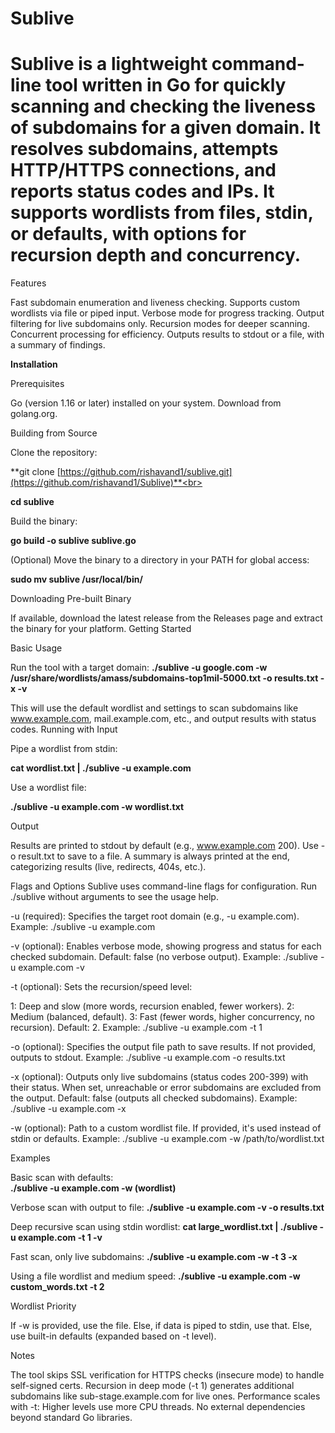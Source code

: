 # Sublive
# Sublive is a lightweight command-line tool written in Go for quickly scanning and checking the liveness of subdomains for a given domain. It resolves subdomains, attempts HTTP/HTTPS connections, and reports status codes and IPs. It supports wordlists from files, stdin, or defaults, with options for recursion depth and concurrency.
Features

Fast subdomain enumeration and liveness checking.
Supports custom wordlists via file or piped input.
Verbose mode for progress tracking.
Output filtering for live subdomains only.
Recursion modes for deeper scanning.
Concurrent processing for efficiency.
Outputs results to stdout or a file, with a summary of findings.

**Installation**

Prerequisites

Go (version 1.16 or later) installed on your system. Download from golang.org.

Building from Source

Clone the repository:<br>

**git clone [https://github.com/rishavand1/sublive.git](https://github.com/rishavand1/Sublive)**<br>

**cd sublive**<br>

Build the binary:<br>

**go build -o sublive sublive.go**<br>

(Optional) Move the binary to a directory in your PATH for global access:<br>

**sudo mv sublive /usr/local/bin/** <br>


Downloading Pre-built Binary <br>

If available, download the latest release from the Releases page and extract the binary for your platform.
Getting Started <br>

Basic Usage

Run the tool with a target domain:
**./sublive -u google.com -w /usr/share/wordlists/amass/subdomains-top1mil-5000.txt -o results.txt -x -v**



This will use the default wordlist and settings to scan subdomains like www.example.com, mail.example.com, etc., and output results with status codes.
Running with Input

Pipe a wordlist from stdin:

**cat wordlist.txt | ./sublive -u example.com**

Use a wordlist file:

**./sublive -u example.com -w wordlist.txt**


Output

Results are printed to stdout by default (e.g., www.example.com 200).
Use -o result.txt to save to a file.
A summary is always printed at the end, categorizing results (live, redirects, 404s, etc.).

Flags and Options
Sublive uses command-line flags for configuration. Run ./sublive without arguments to see the usage help.

-u <domain> (required):
Specifies the target root domain (e.g., -u example.com).
Example: ./sublive -u example.com

-v (optional):
Enables verbose mode, showing progress and status for each checked subdomain.
Default: false (no verbose output).
Example: ./sublive -u example.com -v

-t <level> (optional):
Sets the recursion/speed level:

1: Deep and slow (more words, recursion enabled, fewer workers).
2: Medium (balanced, default).
3: Fast (fewer words, higher concurrency, no recursion).
Default: 2.
Example: ./sublive -u example.com -t 1


-o <file> (optional):
Specifies the output file path to save results. If not provided, outputs to stdout.
Example: ./sublive -u example.com -o results.txt

-x (optional):
Outputs only live subdomains (status codes 200-399) with their status. When set, unreachable or error subdomains are excluded from the output.
Default: false (outputs all checked subdomains).
Example: ./sublive -u example.com -x

-w <file> (optional):
Path to a custom wordlist file. If provided, it's used instead of stdin or defaults.
Example: ./sublive -u example.com -w /path/to/wordlist.txt

Examples

Basic scan with defaults:<br>
**./sublive -u example.com -w (wordlist)**

Verbose scan with output to file:
**./sublive -u example.com -v -o results.txt**

Deep recursive scan using stdin wordlist:
**cat large_wordlist.txt | ./sublive -u example.com -t 1 -v**

Fast scan, only live subdomains:
**./sublive -u example.com -w -t 3 -x**

Using a file wordlist and medium speed:
**./sublive -u example.com -w custom_words.txt -t 2**


Wordlist Priority

If -w is provided, use the file.
Else, if data is piped to stdin, use that.
Else, use built-in defaults (expanded based on -t level).

Notes

The tool skips SSL verification for HTTPS checks (insecure mode) to handle self-signed certs.
Recursion in deep mode (-t 1) generates additional subdomains like sub-stage.example.com for live ones.
Performance scales with -t: Higher levels use more CPU threads.
No external dependencies beyond standard Go libraries.
